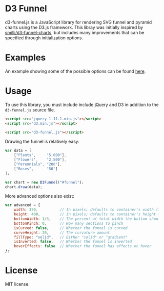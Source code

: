 # D3 Funnel

d3-funnel.js is a JavaScript library for rendering SVG funnel and pyramid charts
using the D3.js framework. This libray was initially inspired by [smilli/d3-funnel-charts](https://github.com/smilli/d3-funnel-charts),
but includes many improvements that can be specified through initialization
options.

# Examples

An example showing some of the possible options can be found [here](https://cdn.rawgit.com/jakezatecky/d3-funnel/0.4.0/example/index.html).

# Usage

To use this library, you must include include jQuery and D3 in addition to the
`d3-funnel.js` source file.

``` html
<script src="jquery-1.11.1.min.js"></script>
<script src="d3.min.js"></script>

<script src="d3-funnel.js"></script>
```

Drawing the funnel is relatively easy:

``` javascript
var data = [
	["Plants",     "5,000"],
	["Flowers",    "2,500"],
	["Perennials", "200"],
	["Roses",      "50"]
];

var chart = new D3Funnel("#funnel");
chart.draw(data);
```

More advanced options also exist:

``` javascript
var advanced = {
	width: 350,          // In pixels; defaults to container's width (if non-zero)
	height: 400,         // In pixels; defaults to container's height (if non-zero)
	bottomWidth: 1/3,    // The percent of total width the bottom should be
	bottomPinch: 0,      // How many sections to pinch
	isCurved: false,     // Whether the funnel is curved
	curveHeight: 20,     // The curvature amount
	fillType: "solid",   // Either "solid" or "gradient"
	isInverted: false,   // Whether the funnel is inverted
	hoverEffects: false  // Whether the funnel has effects on hover
};
```

# License

MIT license.
